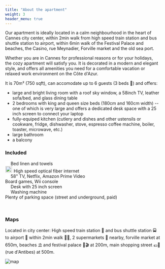```yaml
---
title: "About the apartment"
weight: 3
header_menu: true
---
```


<!--
![Jane Doe](images/happy-ethnic-woman-sitting-at-table-with-laptop-3769021.jpg)
-->

<!--
##### The apartment
-->

Our apartment is ideally located in a calm neighbourhood in the heart of Cannes city center, within 2min walk from high speed train station and bus shuttle station to airport, within 6min walk of the Festival Palace and beaches, the Casino, rue Meynadier, Forville market and the old sea port.

Whether you are in Cannes for professional reasons or for your holidays, the cozy apartment will satisfy you.
It is decorated in a modern and elegant style, and offers all amenities you need for a comfortable vacation or relaxed work environment on the Côte d'Azur.

It is 70m² (750 sqft), can accomodate up to 6 guests (3 beds 🛌) and offers:
* large and bright living room with a roof sky window, a 58inch TV, leather sofa/bed, and glass dining table
* 2 bedrooms with king and queen size beds (180cm and 160cm width) -- one of which is very large and offers a dedicated desk space with a 25 inch screen to connect your laptop
* fully-equiped kitchen (cutlery and dishes and other ustensils or cookware, fridge, dishwasher, stove, espresso coffee machine, boiler, toaster, microwave, etc.)
* large bathroom
* a balcony

### Included

<div class="selling-point">
    <span class="rounded-badge" style="background: white"><img style="height:1em;" src="images/towels.svg" /></span> Bed linen and towels
</div>
<div class="selling-point">
    <span class="rounded-badge" style="background: white; padding:0.1em ; "><img style="height:1.5em;" src="images/www-fast.svg" /></span> High speed optical fiber internet
</div>
<div class="selling-point">
    <span class="rounded-badge" style="background: white"><img style="height:1em;" src="images/netflix.svg" /></span> 58" TV, Netflix, Amazon Prime Video
</div>
<div class="selling-point">
    <span class="rounded-badge"><i class="fa fa-gamepad" class="rounded-badge" aria-hidden="true"></i></span> Board games, Wii console
</div>
<div class="selling-point">
    <span class="rounded-badge"><img style="height:1em;" src="images/desk.svg" /></span> Desk with 25 inch screen
</div>
<div class="selling-point">
    <span class="rounded-badge"><img style="height:1em;" src="images/washing-machine.svg" /></span> Washing machine
</div>
<div class="selling-point">
    <span class="rounded-badge"><i class="fa fa-car" aria-hidden="true"></i></span> Plenty of parking space (street and underground, paid)
</div>

&nbsp;

### Maps

Located in city center: High speed train station 🚄 and bus shuttle station 🚍 to airport 🛫 within 2min walk 🚶‍♂️, 2 supermarkets 🛒 nearby, forville market at 650m, beaches ⛱ and festival palace 💃🎬 at 200m, main shopping street 💶🛒 (rue d'Antibes) at 500m.

![map](images/map/map.png)
